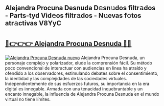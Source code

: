 ## Alejandra Procuna Desnuda D𝚎sn𝚞dos filtr𝚊dos - Parts-tyd Vid𝚎os filtr𝚊dos - N𝚞evas f𝚘tos atr𝚊ctivas V8YyC

# <h2><a href="http://mbdtrg.tromn.icu/?c=Alejandra+Procuna+Desnuda">🔗👉👉👉 Alejandra Procuna Desnuda 🔗🔗</a></h2>

[![Alejandra Procuna Desnuda nuevo](https://i.imgur.com/pEAQMta.gif)](http://mbdtrg.tromn.icu/?c=Alejandra+Procuna+Desnuda)
Alejandra Procuna Desnuda, un personaje complejo y polarizador, elude la comprensión fácil. Su método poco convencional de interactuar con audiencias en línea ha atraído y ofendido a los observadores, estimulando debates sobre el consentimiento, la identidad y las complejidades de las sociedades virtuales. Independientemente de sus esfuerzos futuros, su importancia en la era digital es innegable. Armada con una tenacidad inquebrantable y un encanto innegable, la influencia de Alejandra Procuna Desnuda en el mundo virtual no tiene límites.
